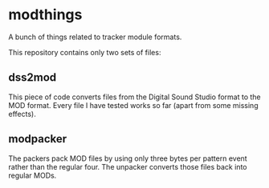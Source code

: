 # modthings
A bunch of things related to tracker module formats.

This repository contains only two sets of files:

## dss2mod
This piece of code converts files from the Digital Sound Studio format to the MOD format. Every file I have tested works so far (apart from some missing effects).

## modpacker
The packers pack MOD files by using only three bytes per pattern event rather than the regular four. The unpacker converts those files back into regular MODs.
